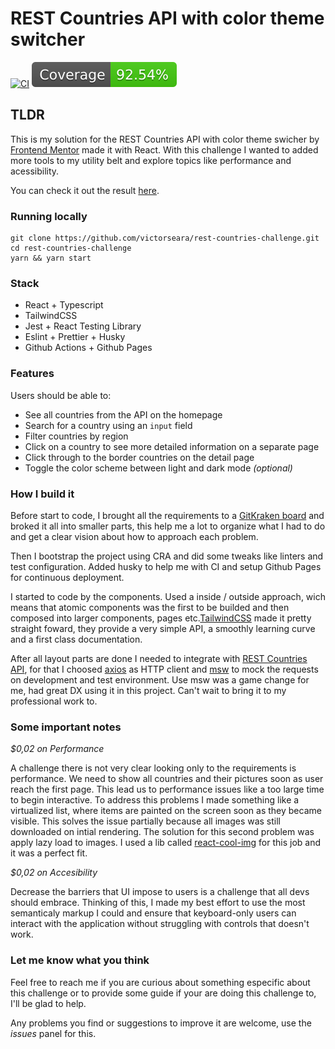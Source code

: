 # REST Countries API with color theme switcher

[![CI](https://github.com/victorseara/countries-rest-api-with-theme-switcher/actions/workflows/main.yml/badge.svg)](https://github.com/victorseara/countries-rest-api-with-theme-switcher/actions/workflows/main.yml) ![COVERAGE](./coverage/badge.svg)

## TLDR

This is my solution for the REST Countries API with color theme swicher by [Frontend Mentor](https://www.frontendmentor.io/challenges/rest-countries-api-with-color-theme-switcher-5cacc469fec04111f7b848ca) made it with React. With this challenge I wanted to added more tools to my utility belt and explore topics like performance and acessibility.

You can check it out the result [here](https://victorseara.github.io/rest-countries-challenge).

### Running locally

```
git clone https://github.com/victorseara/rest-countries-challenge.git
cd rest-countries-challenge
yarn && yarn start
```

### Stack

- React + Typescript
- TailwindCSS
- Jest + React Testing Library
- Eslint + Prettier + Husky
- Github Actions + Github Pages

### Features

Users should be able to:

- See all countries from the API on the homepage
- Search for a country using an `input` field
- Filter countries by region
- Click on a country to see more detailed information on a separate page
- Click through to the border countries on the detail page
- Toggle the color scheme between light and dark mode _(optional)_

### How I build it

Before start to code, I brought all the requirements to a [GitKraken board](https://app.gitkraken.com/glo/board/YIRovYynhAASUbb_) and broked it all into smaller parts, this help me a lot to organize what I had to do and get a clear vision about how to approach each problem.

Then I bootstrap the project using CRA and did some tweaks like linters and test configuration. Added husky to help me with CI and setup Github Pages for continuous deployment.

I started to code by the components. Used a inside / outside approach, wich means that atomic components was the first to be builded and then composed into larger components, pages etc.[TailwindCSS](https://github.com/tailwindlabs/tailwindcss) made it pretty straight foward, they provide a very simple API, a smoothly learning curve and a first class documentation.

After all layout parts are done I needed to integrate with [REST Countries API](https://restcountries.eu/), for that I choosed [axios](https://github.com/axios/axios) as HTTP client and [msw](https://github.com/mswjs/msw) to mock the requests on development and test environment. Use msw was a game change for me, had great DX using it in this project. Can't wait to bring it to my professional work to.

### Some important notes

_$0,02 on Performance_

A challenge there is not very clear looking only to the requirements is performance. We need to show all countries and their pictures soon as user reach the first page. This lead us to performance issues like a too large time to begin interactive. To address this problems I made something like a virtualized list, where items are painted on the screen soon as they became visible. This solves the issue partially because all images was still downloaded on intial rendering. The solution for this second problem was apply lazy load to images. I used a lib called [react-cool-img](https://github.com/wellyshen/react-cool-img) for this job and it was a perfect fit.

_$0,02 on Accesibility_

Decrease the barriers that UI impose to users is a challenge that all devs should embrace. Thinking of this, I made my best effort to use the most semanticaly markup I could and ensure that keyboard-only users can interact with the application without struggling with controls that doesn't work.

### Let me know what you think

Feel free to reach me if you are curious about something especific about this challenge or to provide some guide if your are doing this challenge to, I'll be glad to help.

Any problems you find or suggestions to improve it are welcome, use the _issues_ panel for this.
